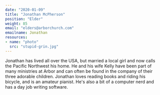 ```yaml
---
date: "2020-01-09"
title: "Jonathan McPherson"
position: "Elder"
weight: 85
email: "elders@arborchurch.com"
emailname: Jonathan
resources:
- name: "photo"
  src: "stupid-grin.jpg"
---
```


Jonathan has lived all over the USA, but married a local girl and now calls the Pacific Northwest his home. He and his wife Kelly have been part of many ministries at Arbor and can often be found in the company of their three adorable children. Jonathan loves reading books and riding his bicycle, and is an amateur pianist. He's also a bit of a computer nerd and has a day job writing software. 